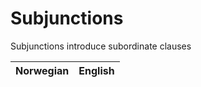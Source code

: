 # Subjunctions

Subjunctions introduce subordinate clauses

| Norwegian | English |
| --- | --- |
<wordsGoHere>

